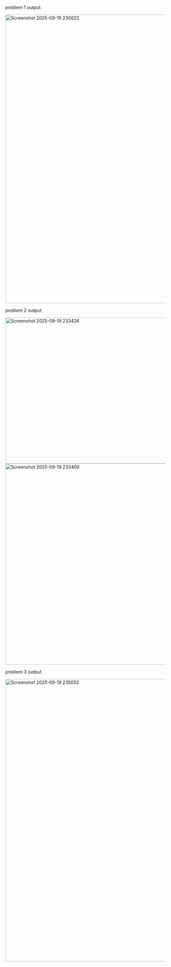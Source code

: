problem 1 output 

<img width="1019" height="903" alt="Screenshot 2025-09-19 230622" src="https://github.com/user-attachments/assets/84fe9649-8c62-48e8-b1b7-c54b23ed8b8d" />

problem 2 output

 <img width="726" height="457" alt="Screenshot 2025-09-19 233426" src="https://github.com/user-attachments/assets/248e928c-86b9-46f9-9a8e-9a953aac99b7" />

<img width="729" height="629" alt="Screenshot 2025-09-19 233409" src="https://github.com/user-attachments/assets/1432b2e3-c23a-4b2b-9040-e71c7e8fc928" />

problem 3 output

<img width="816" height="884" alt="Screenshot 2025-09-19 235052" src="https://github.com/user-attachments/assets/a7a80ee8-3ad2-4748-8d48-4f4d7ba3d454" />
